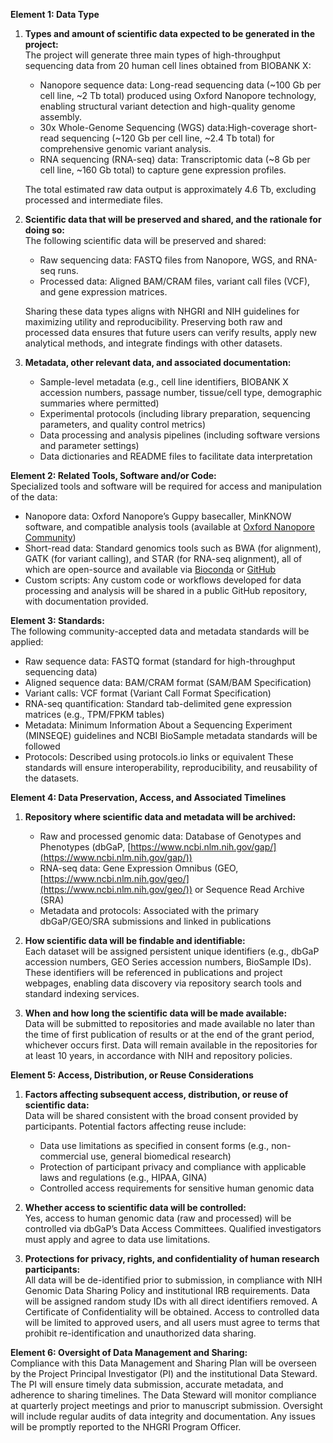 **Element 1: Data Type**

1. **Types and amount of scientific data expected to be generated in the project:**   
   The project will generate three main types of high-throughput sequencing data from 20 human cell lines obtained from BIOBANK X:

   - Nanopore sequence data: Long-read sequencing data (~100 Gb per cell line, ~2 Tb total) produced using Oxford Nanopore technology, enabling structural variant detection and high-quality genome assembly.
   - 30x Whole-Genome Sequencing (WGS) data:High-coverage short-read sequencing (~120 Gb per cell line, ~2.4 Tb total) for comprehensive genomic variant analysis.
   - RNA sequencing (RNA-seq) data: Transcriptomic data (~8 Gb per cell line, ~160 Gb total) to capture gene expression profiles.
   
   The total estimated raw data output is approximately 4.6 Tb, excluding processed and intermediate files.

2. **Scientific data that will be preserved and shared, and the rationale for doing so:**  
   The following scientific data will be preserved and shared:
   - Raw sequencing data: FASTQ files from Nanopore, WGS, and RNA-seq runs.
   - Processed data: Aligned BAM/CRAM files, variant call files (VCF), and gene expression matrices.
   
   Sharing these data types aligns with NHGRI and NIH guidelines for maximizing utility and reproducibility. Preserving both raw and processed data ensures that future users can verify results, apply new analytical methods, and integrate findings with other datasets.

3. **Metadata, other relevant data, and associated documentation:**   
   - Sample-level metadata (e.g., cell line identifiers, BIOBANK X accession numbers, passage number, tissue/cell type, demographic summaries where permitted)
   - Experimental protocols (including library preparation, sequencing parameters, and quality control metrics)
   - Data processing and analysis pipelines (including software versions and parameter settings)
   - Data dictionaries and README files to facilitate data interpretation

**Element 2: Related Tools, Software and/or Code:**  
Specialized tools and software will be required for access and manipulation of the data:
- Nanopore data: Oxford Nanopore’s Guppy basecaller, MinKNOW software, and compatible analysis tools (available at [Oxford Nanopore Community](https://community.nanoporetech.com/))
- Short-read data: Standard genomics tools such as BWA (for alignment), GATK (for variant calling), and STAR (for RNA-seq alignment), all of which are open-source and available via [Bioconda](https://bioconda.github.io/) or [GitHub](https://github.com/)
- Custom scripts: Any custom code or workflows developed for data processing and analysis will be shared in a public GitHub repository, with documentation provided.

**Element 3: Standards:**  
The following community-accepted data and metadata standards will be applied:
- Raw sequence data: FASTQ format (standard for high-throughput sequencing data)
- Aligned sequence data: BAM/CRAM format (SAM/BAM Specification)
- Variant calls: VCF format (Variant Call Format Specification)
- RNA-seq quantification: Standard tab-delimited gene expression matrices (e.g., TPM/FPKM tables)
- Metadata: Minimum Information About a Sequencing Experiment (MINSEQE) guidelines and NCBI BioSample metadata standards will be followed
- Protocols: Described using protocols.io links or equivalent
These standards will ensure interoperability, reproducibility, and reusability of the datasets.

**Element 4: Data Preservation, Access, and Associated Timelines**

1. **Repository where scientific data and metadata will be archived:**   
   - Raw and processed genomic data: Database of Genotypes and Phenotypes (dbGaP, [https://www.ncbi.nlm.nih.gov/gap/](https://www.ncbi.nlm.nih.gov/gap/))
   - RNA-seq data: Gene Expression Omnibus (GEO, [https://www.ncbi.nlm.nih.gov/geo/](https://www.ncbi.nlm.nih.gov/geo/)) or Sequence Read Archive (SRA)
   - Metadata and protocols: Associated with the primary dbGaP/GEO/SRA submissions and linked in publications

2. **How scientific data will be findable and identifiable:**   
   Each dataset will be assigned persistent unique identifiers (e.g., dbGaP accession numbers, GEO Series accession numbers, BioSample IDs). These identifiers will be referenced in publications and project webpages, enabling data discovery via repository search tools and standard indexing services.

3. **When and how long the scientific data will be made available:**   
   Data will be submitted to repositories and made available no later than the time of first publication of results or at the end of the grant period, whichever occurs first. Data will remain available in the repositories for at least 10 years, in accordance with NIH and repository policies.

**Element 5: Access, Distribution, or Reuse Considerations**

1. **Factors affecting subsequent access, distribution, or reuse of scientific data:**  
   Data will be shared consistent with the broad consent provided by participants. Potential factors affecting reuse include:
   - Data use limitations as specified in consent forms (e.g., non-commercial use, general biomedical research)
   - Protection of participant privacy and compliance with applicable laws and regulations (e.g., HIPAA, GINA)
   - Controlled access requirements for sensitive human genomic data

2. **Whether access to scientific data will be controlled:**  
   Yes, access to human genomic data (raw and processed) will be controlled via dbGaP’s Data Access Committees. Qualified investigators must apply and agree to data use limitations.

3. **Protections for privacy, rights, and confidentiality of human research participants:**   
   All data will be de-identified prior to submission, in compliance with NIH Genomic Data Sharing Policy and institutional IRB requirements. Data will be assigned random study IDs with all direct identifiers removed. A Certificate of Confidentiality will be obtained. Access to controlled data will be limited to approved users, and all users must agree to terms that prohibit re-identification and unauthorized data sharing.

**Element 6: Oversight of Data Management and Sharing:**  
Compliance with this Data Management and Sharing Plan will be overseen by the Project Principal Investigator (PI) and the institutional Data Steward. The PI will ensure timely data submission, accurate metadata, and adherence to sharing timelines. The Data Steward will monitor compliance at quarterly project meetings and prior to manuscript submission. Oversight will include regular audits of data integrity and documentation. Any issues will be promptly reported to the NHGRI Program Officer.